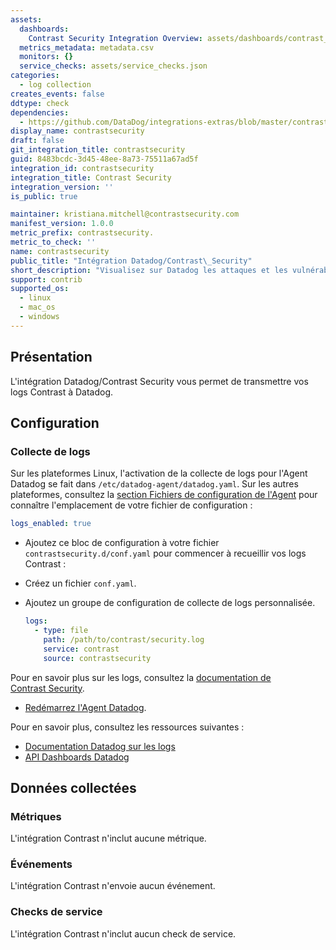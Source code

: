 ```yaml
---
assets:
  dashboards:
    Contrast Security Integration Overview: assets/dashboards/contrast_security_protect.json
  metrics_metadata: metadata.csv
  monitors: {}
  service_checks: assets/service_checks.json
categories:
  - log collection
creates_events: false
ddtype: check
dependencies:
  - https://github.com/DataDog/integrations-extras/blob/master/contrastsecurity/README.md
display_name: contrastsecurity
draft: false
git_integration_title: contrastsecurity
guid: 8483bcdc-3d45-48ee-8a73-75511a67ad5f
integration_id: contrastsecurity
integration_title: Contrast Security
integration_version: ''
is_public: true

maintainer: kristiana.mitchell@contrastsecurity.com
manifest_version: 1.0.0
metric_prefix: contrastsecurity.
metric_to_check: ''
name: contrastsecurity
public_title: "Intégration Datadog/Contrast\_Security"
short_description: "Visualisez sur Datadog les attaques et les vulnérabilités identifiées par Contrast\_Security"
support: contrib
supported_os:
  - linux
  - mac_os
  - windows
---
```

## Présentation

L'intégration Datadog/Contrast Security vous permet de transmettre vos logs Contrast à Datadog.

## Configuration

### Collecte de logs

Sur les plateformes Linux, l'activation de la collecte de logs pour l'Agent Datadog se fait dans `/etc/datadog-agent/datadog.yaml`. Sur les autres plateformes, consultez la [section Fichiers de configuration de l'Agent][1] pour connaître l'emplacement de votre fichier de configuration :

```yaml
logs_enabled: true
```

- Ajoutez ce bloc de configuration à votre fichier `contrastsecurity.d/conf.yaml` pour commencer à recueillir vos logs Contrast :
- Créez un fichier `conf.yaml`.
- Ajoutez un groupe de configuration de collecte de logs personnalisée.

    ```yaml
    logs:
      - type: file
        path: /path/to/contrast/security.log
        service: contrast
        source: contrastsecurity
    ```

Pour en savoir plus sur les logs, consultez la [documentation de Contrast Security][2].

- [Redémarrez l'Agent Datadog][3].

Pour en savoir plus, consultez les ressources suivantes :
- [Documentation Datadog sur les logs][4]
- [API Dashboards Datadog][5]

## Données collectées

### Métriques

L'intégration Contrast n'inclut aucune métrique.

### Événements

L'intégration Contrast n'envoie aucun événement.

### Checks de service

L'intégration Contrast n'inclut aucun check de service.


[1]: https://docs.datadoghq.com/fr/agent/guide/agent-configuration-files/
[2]: https://docs.contrastsecurity.com/
[3]: https://docs.datadoghq.com/fr/agent/guide/agent-commands/#restart-the-agent
[4]: https://docs.datadoghq.com/fr/logs/log_collection/
[5]: https://docs.datadoghq.com/fr/api/#create-a-dashboard
